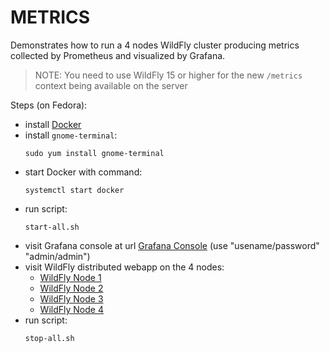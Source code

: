 # METRICS

Demonstrates how to run a 4 nodes WildFly cluster producing metrics collected by Prometheus and visualized by Grafana.

> NOTE: You need to use WildFly 15 or higher for the new `/metrics` context being available on the server 

Steps (on Fedora):

- install [Docker](https://docs.docker.com/install/linux/docker-ce/fedora/)
- install `gnome-terminal`:
  ```
  sudo yum install gnome-terminal
  ```
- start Docker with command:
  ```
  systemctl start docker
  ```
- run script:
  ```
  start-all.sh
  ```
- visit Grafana console at url [Grafana Console](http://localhost:3000/) (use "usename/password" "admin/admin")
- visit WildFly distributed webapp on the 4 nodes:
  - [WildFly Node 1](http://localhost:8180/distributed-webapp/)
  - [WildFly Node 2](http://localhost:8280/distributed-webapp/)
  - [WildFly Node 3](http://localhost:8380/distributed-webapp/)
  - [WildFly Node 4](http://localhost:8480/distributed-webapp/)
- run script:
  ```
  stop-all.sh
  ```  
  
 